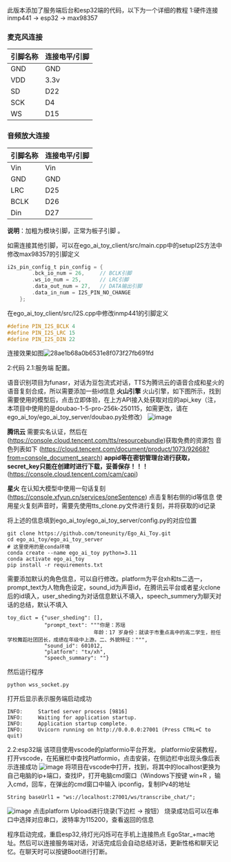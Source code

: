此版本添加了服务端后台和esp32端的代码，以下为一个详细的教程
1:硬件连接
inmp441 -> esp32 -> max98357
### 麦克风连接
| 引脚名称 | 连接电平/引脚 |
| ---- | ---- |
| GND | GND |
| VDD | 3.3v |
| SD | D22 |
| SCK | D4 |
| WS | D15 |

### 音频放大连接
| 引脚名称 | 连接电平/引脚 |
| ---- | ---- |
| Vin | Vin |
| GND | GND |
| LRC | D25 |
| BCLK | D26 |
| Din | D27 |

**说明**：加粗为模块引脚，正常为板子引脚 。 

如需连接其他引脚，可以在ego_ai_toy_client/src/main.cpp中的setupI2S方法中修改max98357的引脚定义
```c
i2s_pin_config_t pin_config = {
        .bck_io_num = 26,     // BCLK引脚
        .ws_io_num = 25,      // LRC引脚
        .data_out_num = 27,   // DATA输出引脚
        .data_in_num = I2S_PIN_NO_CHANGE
    };
```
在ego_ai_toy_client/src/I2S.cpp中修改inmp441的引脚定义
```c
#define PIN_I2S_BCLK 4
#define PIN_I2S_LRC 15
#define PIN_I2S_DIN 22
```
连接效果如图![28ae1b68a0b6531e8f073f27fb691fd](https://github.com/user-attachments/assets/8cd12727-9350-443b-a634-f4afb8fa0887)

2:代码
2.1:服务端
配置。

语音识别项目为funasr，对话为豆包流式对话，TTS为腾讯云的语音合成和星火的语音复刻合成，所以需要添加一些id信息
**火山引擎**
火山引擎，如下图所示，找到需要使用的模型后，点击立即体验，在上方API接入处获取对应的api_key（注，本项目中使用的是doubao-1-5-pro-256k-250115，如需更改，请在ego_ai_toy/ego_ai_toy_server/doubao.py处修改）
![image](https://github.com/user-attachments/assets/d4601113-62af-46dc-9f9c-356d5c3edd28)

**腾讯云**
需要实名认证，然后在(https://console.cloud.tencent.com/tts/resourcebundle)获取免费的资源包
音色列表如下
(https://cloud.tencent.com/document/product/1073/92668?from=console_document_search)
**appid等在密钥管理台进行获取，secret_key只能在创建时进行下载，妥善保存！！！**
(https://console.cloud.tencent.com/cam/capi)

**星火**
在认知大模型中使用一句话复刻(https://console.xfyun.cn/services/oneSentence)
点击复制右侧的id等信息
使用星火复刻声音时，需要先使用tts_clone.py文件进行复刻，并将获取的id记录

将上述的信息填到ego_ai_toy/ego_ai_toy_server/config.py的对应位置

```
git clone https://github.com/toneunity/Ego_Ai_Toy.git
cd ego_ai_toy/ego_ai_toy_server
# 这里使用的是conda环境
conda create --name ego_ai_toy python=3.11
conda activate ego_ai_toy
pip install -r requirements.txt
```
需要添加默认的角色信息，可以自行修改。platform为平台xh和ts二选一，prompt_text为人物角色设定，sound_id为声音id，在腾讯云平台或者星火clone后的id填入，user_sheding为对话信息默认不填入，speech_summery为聊天对话的总结，默认不填入

```
toy_dict = {"user_sheding": [],
            "prompt_text": """你是：苏瑶
                            年龄：17 岁身份：就读于市重点高中的高二学生，担任学校舞蹈社团团长，成绩在年级中上游。二、外貌特征：""",
            "sound_id": 601012,
            "platform": "tx/xh",
            "speech_summary": ""}
```
然后运行程序

```
python wss_socket.py
```
打开后显示表示服务端启动成功
```
INFO:     Started server process [9816]
INFO:     Waiting for application startup.
INFO:     Application startup complete.
INFO:     Uvicorn running on http://0.0.0.0:27001 (Press CTRL+C to quit)
```
2.2:esp32端
该项目使用vscode的platformio平台开发。
platformio安装教程，打开vscode，在拓展栏中查找Platformio，点击安装，在侧边栏中出现头像后表示连接成功
![image](https://github.com/user-attachments/assets/6816fe4f-200b-4b57-b714-3788709b52a5)
将项目在vscode中打开，找到，将其中的localhost更换为自己电脑的ip+端口，查找IP，打开电脑cmd窗口（Windows下按键 win+R ，输入cmd，回车，在弹出的cmd窗口中输入 ipconfig，复制IPv4的地址
```
String baseUrl1 = "ws://localhost:27001/ws/transcribe_chat/";
```
![image](https://github.com/user-attachments/assets/8340fe9f-9514-4be9-b2a7-25035ce5b6af)
点击platform Upload进行烧录(下边栏 -> 按钮）
烧录成功后可以在串口中选择对应串口，波特率为115200，查看返回的信息

程序启动完成，重启esp32,待灯光闪烁可在手机上连接热点  EgoStar_+mac地址。然后可以连接服务端对话，对话完成后会自动总结对话，更新性格和聊天记忆。在聊天时可以按键Boot进行打断。
